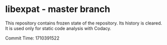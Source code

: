 # libexpat - master branch

This repository contains frozen state of the repository.
Its history is cleared. It is used only for static code
analysis with Codacy.

Commit Time: 1710391522